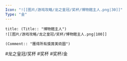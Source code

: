 ```yaml
---
Icon: "![[图片/游戏攻略/龙之皇冠/奖杯/博物館主人.png|30]]"
Type: "金"
---
```

```ad-common-gold-trophy
title: (Title:: "博物館主人")
![[图片/游戏攻略/龙之皇冠/奖杯/博物館主人.png|100]]

(Comment:: "獲得所有獎賞美術圖")
```

#龙之皇冠/奖杯 #奖杯 #奖杯/金
